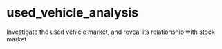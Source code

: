# used_vehicle_analysis
Investigate the used vehicle market, and reveal its relationship with stock market
